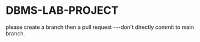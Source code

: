 # DBMS-LAB-PROJECT
please create a branch then a pull request ---don't directly commit to main branch.
